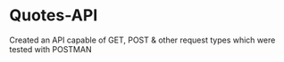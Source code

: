 # Quotes-API

Created an API capable of GET, POST & other request types which were tested with POSTMAN
